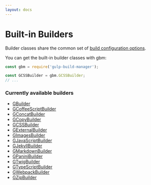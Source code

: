```yaml
---
layout: docs
---
```


# Built-in Builders
Builder classes share the common set of [build configuration options]({{site.baseurl}}/builders/using-builders#buildConfigurationOptions).

You can get the built-in builder classes with gbm:
```javascript
const gbm = require('gulp-build-manager');

const GCSSBuilder = gbm.GCSSBuilder;
// ...
```

### Currently available builders
  - [GBuilder]({{site.baseurl}}/builders/built-in/GBuilder)
  - [GCoffeeScriptBuilder]({{site.baseurl}}/builders/built-in/GCoffeeScriptBuilder)
  - [GConcatBuilder]({{site.baseurl}}/builders/built-in/GConcatBuilder)
  - [GCopyBuilder]({{site.baseurl}}/builders/built-in/GCopyBuilder)
  - [GCSSBuilder]({{site.baseurl}}/builders/built-in/GCSSBuilder)
  - [GExternalBuilder]({{site.baseurl}}/builders/built-in/GExternalBuilder)
  - [GImagesBuilder]({{site.baseurl}}/builders/built-in/GImagesBuilder)
  - [GJavaScriptBuilder]({{site.baseurl}}/builders/built-in/GJavaScriptBuilder)
  - [GJekyllBuilder]({{site.baseurl}}/builders/built-in/GJekyllBuilder)
  - [GMarkdownBuilder]({{site.baseurl}}/builders/built-in/GMarkdownBuilder)
  - [GPaniniBuilder]({{site.baseurl}}/builders/built-in/GPaniniBuilder)
  - [GTwigBuilder]({{site.baseurl}}/builders/built-in/GTwigBuilder)
  - [GTypeScriptBuilder]({{site.baseurl}}/builders/built-in/GTypeScriptBuilder)
  - [GWebpackBuilder]({{site.baseurl}}/builders/built-in/GWebpackBuilder)
  - [GZipBuilder]({{site.baseurl}}/builders/built-in/GZipBuilder)